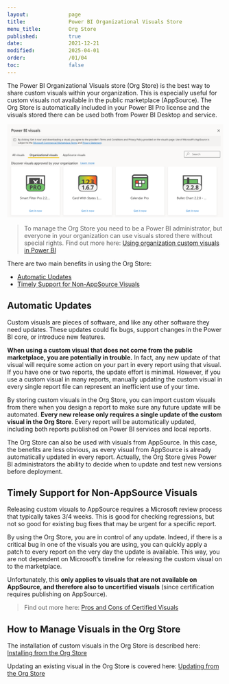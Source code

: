 ```yaml
---
layout:             page
title:              Power BI Organizational Visuals Store
menu_title:         Org Store
published:          true
date:               2021-12-21
modified:           2025-04-01
order:              /01/04
toc:                false
---
```


The Power BI Organizational Visuals store (Org Store) is the best way to share custom visuals within your organization. This is especially useful for custom visuals not available in the public marketplace (AppSource). The Org Store is automatically included in your Power BI Pro license and the visuals stored there can be used both from Power BI Desktop and service.

<img src="images/org-store.png">

> To manage the Org Store you need to be a Power BI administrator, but everyone in your organization can use visuals stored there without special rights. Find out more here: [Using organization custom visuals in Power BI](https://learn.microsoft.com/en-us/power-bi/developer/visuals/power-bi-custom-visuals-organization)

There are two main benefits in using the Org Store:

- [Automatic Updates](#automatic-updates)
- [Timely Support for Non-AppSource Visuals](#timely-support-for-non-appsource-visuals)

## Automatic Updates

Custom visuals are pieces of software, and like any other software they need updates. These updates could fix bugs, support changes in the Power BI core, or introduce new features.

**When using a custom visual that does not come from the public marketplace, you are potentially in trouble.** In fact, any new update of that visual will require some action on your part in every report using that visual. If you have one or two reports, the update effort is minimal. However, if you use a custom visual in many reports, manually updating the custom visual in every single report file can represent an inefficient use of your time.

By storing custom visuals in the Org Store, you can import custom visuals from there when you design a report to make sure any future update will be automated. **Every new release only requires a single update of the custom visual in the Org Store**. Every report will be automatically updated, including both reports published on Power BI services and local reports.

The Org Store can also be used with visuals from AppSource. In this case, the benefits are less obvious, as every visual from AppSource is already automatically updated in every report. Actually, the Org Store gives Power BI administrators the ability to decide when to update and test new versions before deployment.

## Timely Support for Non-AppSource Visuals

Releasing custom visuals to AppSource requires a Microsoft review process that typically takes 3/4 weeks. This is good for checking regressions, but not so good for existing bug fixes that may be urgent for a specific report.

By using the Org Store, you are in control of any update. Indeed, if there is a critical bug in one of the visuals you are using, you can quickly apply a patch to every report on the very day the update is available. This way, you are not dependent on Microsoft’s timeline for releasing the custom visual on to the marketplace.

Unfortunately, this **only applies to visuals that are not available on AppSource, and therefore also to uncertified visuals** (since certification requires publishing on AppSource).

> Find out more here: [Pros and Cons of Certified Visuals](../certification.md)

## How to Manage Visuals in the Org Store

The installation of custom visuals in the Org Store is described here: [Installing from the Org Store](installation.md#from-the-org-store)

Updating an existing visual in the Org Store is covered here: [Updating from the Org Store](updating.md#from-the-org-store)
